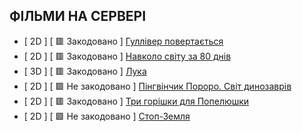 ## ФІЛЬМИ НА СЕРВЕРІ

- [ 2D ] [ 🟥 Закодовано ] [Гуллівер повертається](https://kino-teatr.ua/uk/film/gullver-povertatsya-51758.phtml)
- [ 2D ] [ 🟥 Закодовано ] [Навколо світу за 80 днів](https://kino-teatr.ua/uk/film/around-world-53244.phtml)
- [ 3D ] [ 🟥 Закодовано ] [Лука](https://kino-teatr.ua/uk/film/luca-52359.phtml)
- [ 2D ] [ 🟩 Не закодовано ] [Пінгвінчик Пороро. Світ динозаврів](https://kino-teatr.ua/uk/film/pororo-dinosaur-island-adventure-51332.phtml)
- [ 2D ] [ 🟥 Закодовано ] [Три горішки для Попелюшки](https://kino-teatr.ua/uk/film/tre-ntter-til-askepott-53650.phtml)
- [ 2D ] [ 🟩 Не закодовано ] [Стоп-Земля](https://kino-teatr.ua/uk/film/stop-zemlya-52756.phtml)
